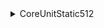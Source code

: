 <details>
  <summary>CoreUnitStatic512</summary>
  <blockquote>

Definition

    CoreUnitStatic512:
    parent: CoreUnitStatic
    constructSize: 512
    displayName: Static Core Unit 256m
    scale: l
    cellSize: 0.5
    unitVolume: 2501.00
    unitMass: 10066.30
    hidden: false
    level: 2
    price: 4325.71
    requiredTalents:
    - name: StaticCoreUnitExpertise
      level: 5
    hitpoints: 21420


Recipe

    id: 1339132960
    time: 4608
    nanocraftable: false
    in:
    - component_1: 216
    - component_2: 215
    - powersystem_2: 250
    - coresystem_2_l: 2
    - standardframe_2_l: 2
    out:
    - CoreUnitStatic512: 1
    industries:
    - IndustryAssemblyL4
    - IndustryAssemblyL3
    - IndustryAssemblyL2
    - IndustryAssemblyL


  </blockquote>
</details>
